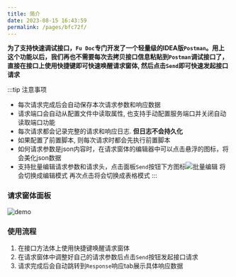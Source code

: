 ```yaml
---
title: 简介
date: 2023-08-15 16:43:59
permalink: /pages/bfc72f/
---
```


**为了支持快速调试接口，`Fu Doc`专门开发了一个轻量级的IDEA版`Postman`。用上这个功能以后，我们再也不需要每次去拷贝接口信息粘贴到`Postman`调试接口了，直接在接口上使用快捷键<Badge text="ALT+R"/>即可快速唤醒请求窗体, 然后点击`Send`即可快速发起接口请求**

:::tip 注意事项
- 每次请求完成后会自动保存本次请求参数和响应数据
- 请求端口会自动从配置文件中读取<Badge text="server.port"/>属性, 也支持手动配置服务端口并关闭自动读取端口功能
- 每次请求都会记录完整的请求和响应日志. **但日志不会持久化**
- 如果配置了前置脚本, 则每次请求时都会先执行前置脚本
- 如何请求参数是json内容时，在请求窗体的编辑器中可以点击悬浮的<Badge text="fudoc"/>图标，将会美化json数据
- 支持批量编辑请求参数和请求头，点击面板`Send`按钮下方图标![批量编辑](/img/plugin/bulk_edit.svg) 将会切换成编辑模式 再次点击将会切换成表格模式
:::

### 请求窗体面板
![demo](/img/demo/request2.png)

### 使用流程
1. 在接口方法体上使用快捷键<Badge text="ALT+R"/>唤醒请求窗体
2. 在请求窗体中调整好自己的请求参数后点击`Send`按钮发起接口请求
3. 请求完成后会自动跳转到`Response`响应tab展示具体响应数据




